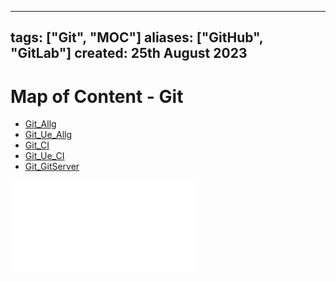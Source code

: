 
---
tags: ["Git", "MOC"]
aliases: ["GitHub", "GitLab"]
created: 25th August 2023
---

# Map of Content - Git

- [Git_Allg](Git_Allg.md)
- [Git_Ue_Allg](Git_Ue_Allg.md)
- [Git_CI](Git_CI.md)
- [Git_Ue_CI](Git_Ue_CI.md)
- [Git_GitServer](Git_GitServer.md)

![](Git__Cheat-sheet.pdf)